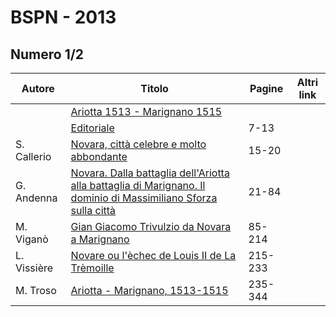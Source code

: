 # BSPN - 2013

## Numero 1/2

| Autore      | Titolo                                                                                                                                                        | Pagine  | Altri link |
|-------------|---------------------------------------------------------------------------------------------------------------------------------------------------------------|---------|------------|
|             | [Ariotta 1513 - Marignano 1515](http://www.ssno.it/BSPNo/bspn_2013.html)                                                                                      |         |            |
|             | [Editoriale](http://www.ssno.it/BSPNo/bspn_2013.html#01)                                                                                                      | 7-13    |            |
| S. Callerio | [Novara, città celebre e molto abbondante](http://www.ssno.it/BSPNo/bspn_2013.html#02)                                                                        | 15-20   |            |
| G. Andenna  | [Novara. Dalla battaglia dell'Ariotta alla battaglia di Marignano. Il dominio di Massimiliano Sforza sulla città](http://www.ssno.it/BSPNo/bspn_2013.html#03) | 21-84   |            |
| M. Viganò   | [Gian Giacomo Trivulzio da Novara a Marignano](http://www.ssno.it/BSPNo/bspn_2013.html#04)                                                                    | 85-214  |            |
| L. Vissière | [Novare ou l'èchec de Louis II de La Trèmoille](http://www.ssno.it/BSPNo/bspn_2013.html#05)                                                                   | 215-233 |            |
| M. Troso    | [Ariotta - Marignano, 1513-1515](http://www.ssno.it/BSPNo/bspn_2013.html#06)                                                                                  | 235-344 |            |
